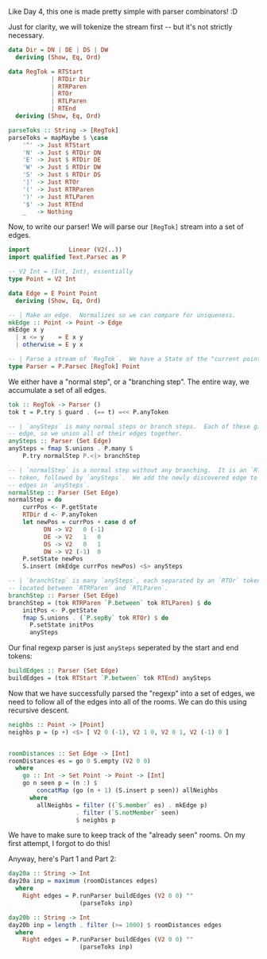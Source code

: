 Like Day 4, this one is made pretty simple with parser combinators! :D

Just for clarity, we will tokenize the stream first -- but it's not strictly
necessary.

```haskell
data Dir = DN | DE | DS | DW
  deriving (Show, Eq, Ord)

data RegTok = RTStart
            | RTDir Dir
            | RTRParen
            | RTOr
            | RTLParen
            | RTEnd
  deriving (Show, Eq, Ord)

parseToks :: String -> [RegTok]
parseToks = mapMaybe $ \case
    '^' -> Just RTStart
    'N' -> Just $ RTDir DN
    'E' -> Just $ RTDir DE
    'W' -> Just $ RTDir DW
    'S' -> Just $ RTDir DS
    '|' -> Just RTOr
    '(' -> Just RTRParen
    ')' -> Just RTLParen
    '$' -> Just RTEnd
    _   -> Nothing
```

Now, to write our parser!  We will parse our `[RegTok]` stream into a set of
edges.

```haskell
import           Linear (V2(..))
import qualified Text.Parsec as P

-- V2 Int = (Int, Int), essentially
type Point = V2 Int

data Edge = E Point Point
  deriving (Show, Eq, Ord)

-- | Make an edge.  Normalizes so we can compare for uniqueness.
mkEdge :: Point -> Point -> Edge
mkEdge x y
  | x <= y    = E x y
  | otherwise = E y x

-- | Parse a stream of `RegTok`.  We have a State of the "current point".
type Parser = P.Parsec [RegTok] Point
```

We either have a "normal step", or a "branching step".  The entire way, we
accumulate a set of all edges.

```haskell
tok :: RegTok -> Parser ()
tok t = P.try $ guard . (== t) =<< P.anyToken

-- | `anySteps` is many normal steps or branch steps.  Each of these gives an
-- edge, so we union all of their edges together.
anySteps :: Parser (Set Edge)
anySteps = fmap S.unions . P.many $
    P.try normalStep P.<|> branchStep

-- | `normalStep` is a normal step without any branching.  It is an `RTDir`
-- token, followed by `anySteps`.  We add the newly discovered edge to the
-- edges in `anySteps`.
normalStep :: Parser (Set Edge)
normalStep = do
    currPos <- P.getState
    RTDir d <- P.anyToken
    let newPos = currPos + case d of
          DN -> V2   0 (-1)
          DE -> V2   1   0
          DS -> V2   0   1
          DW -> V2 (-1)  0
    P.setState newPos
    S.insert (mkEdge currPos newPos) <$> anySteps

-- | `branchStep` is many `anySteps`, each separated by an `RTOr` token.  It is
-- located between `RTRParen` and `RTLParen`.
branchStep :: Parser (Set Edge)
branchStep = (tok RTRParen `P.between` tok RTLParen) $ do
    initPos <- P.getState
    fmap S.unions . (`P.sepBy` tok RTOr) $ do
      P.setState initPos
      anySteps
```

Our final regexp parser is just `anySteps` seperated by the start and end
tokens:

```haskell
buildEdges :: Parser (Set Edge)
buildEdges = (tok RTStart `P.between` tok RTEnd) anySteps
```

Now that we have successfully parsed the "regexp" into a set of edges, we need
to follow all of the edges into all of the rooms.  We can do this using
recursive descent.

```haskell
neighbs :: Point -> [Point]
neighbs p = (p +) <$> [ V2 0 (-1), V2 1 0, V2 0 1, V2 (-1) 0 ]


roomDistances :: Set Edge -> [Int]
roomDistances es = go 0 S.empty (V2 0 0)
  where
    go :: Int -> Set Point -> Point -> [Int]
    go n seen p = (n :) $
        concatMap (go (n + 1) (S.insert p seen)) allNeighbs
      where
        allNeighbs = filter ((`S.member` es) . mkEdge p)
                   . filter (`S.notMember` seen)
                   $ neighbs p
```

We have to make sure to keep track of the "already seen" rooms.  On my first
attempt, I forgot to do this!

Anyway, here's Part 1 and Part 2:

```haskell
day20a :: String -> Int
day20a inp = maximum (roomDistances edges)
  where
    Right edges = P.runParser buildEdges (V2 0 0) ""
                    (parseToks inp)

day20b :: String -> Int
day20b inp = length . filter (>= 1000) $ roomDistances edges
  where
    Right edges = P.runParser buildEdges (V2 0 0) ""
                    (parseToks inp)
```
